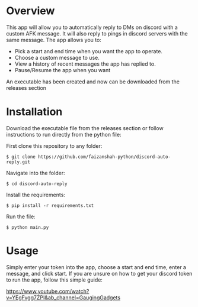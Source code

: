 # Overview

This app will allow you to automatically reply to DMs on discord with a custom AFK message. It will also reply to pings in discord servers with the same message. The app allows you to:

- Pick a start and end time when you want the app to operate.
- Choose a custom message to use.
- View a history of recent messages the app has replied to.
- Pause/Resume the app when you want

An executable has been created and now can be downloaded from the releases section

# Installation

Download the executable file from the releases section or follow instructions to run directly from the python file:

First clone this repository to any folder:

```
$ git clone https://github.com/faizanshah-python/discord-auto-reply.git
```

Navigate into the folder:

```
$ cd discord-auto-reply
```

Install the requirements:

```
$ pip install -r requirements.txt
```

Run the file:

```
$ python main.py
```

# Usage

Simply enter your token into the app, choose a start and end time, enter a message, and click start. If you are unsure on how to get your discord token to run the app, follow this simple guide:

https://www.youtube.com/watch?v=YEgFvgg7ZPI&ab_channel=GaugingGadgets



